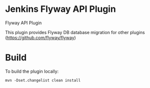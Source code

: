 # Jenkins Flyway API Plugin

Flyway API Plugin

This plugin provides Flyway DB database migration for other plugins (https://github.com/flyway/flyway)

# Build

To build the plugin locally:

```
mvn -Dset.changelist clean install
```
